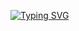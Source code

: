 [![Typing SVG](https://readme-typing-svg.herokuapp.com?font=Fira+Code&weight=600&size=22&pause=1000&color=6366F1&vCenter=true&random=false&width=600&lines=Desarrollador+Web%2FMóvil+Full+Stack;Trabajo+principalmente+con+React+%7C+React+Native)](https://git.io/typing-svg)
